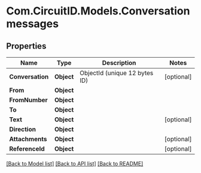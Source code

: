
# Com.CircuitID.Models.Conversationmessages

## Properties

Name | Type | Description | Notes
------------ | ------------- | ------------- | -------------
**Conversation** | **Object** | ObjectId (unique 12 bytes ID) | [optional] 
**From** | **Object** |  | 
**FromNumber** | **Object** |  | 
**To** | **Object** |  | 
**Text** | **Object** |  | [optional] 
**Direction** | **Object** |  | 
**Attachments** | **Object** |  | [optional] 
**ReferenceId** | **Object** |  | [optional] 

[[Back to Model list]](../README.md#documentation-for-models)
[[Back to API list]](../README.md#documentation-for-api-endpoints)
[[Back to README]](../README.md)

